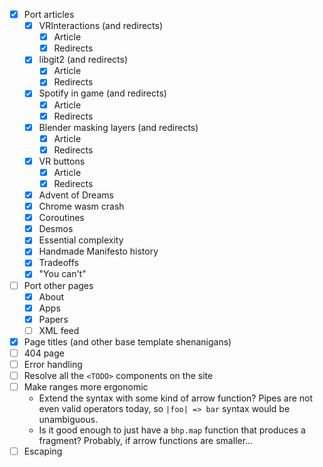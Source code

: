 - [x] Port articles
    - [x] VRInteractions (and redirects)
        - [x] Article
        - [x] Redirects
    - [x] libgit2 (and redirects)
        - [x] Article
        - [x] Redirects
    - [x] Spotify in game (and redirects)
        - [x] Article
        - [x] Redirects
    - [x] Blender masking layers (and redirects)
        - [x] Article
        - [x] Redirects
    - [x] VR buttons
        - [x] Article
        - [x] Redirects
    - [x] Advent of Dreams
    - [x] Chrome wasm crash
    - [x] Coroutines
    - [x] Desmos
    - [x] Essential complexity
    - [x] Handmade Manifesto history
    - [x] Tradeoffs
    - [x] "You can't"
- [ ] Port other pages
    - [x] About
    - [x] Apps
    - [x] Papers
    - [ ] XML feed
- [x] Page titles (and other base template shenanigans)
- [ ] 404 page
- [ ] Error handling
- [ ] Resolve all the `<TODO>` components on the site
- [ ] Make ranges more ergonomic
    - Extend the syntax with some kind of arrow function? Pipes are not even valid operators today, so `|foo| => bar` syntax would be unambiguous.
    - Is it good enough to just have a `bhp.map` function that produces a fragment? Probably, if arrow functions are smaller...
- [ ] Escaping
